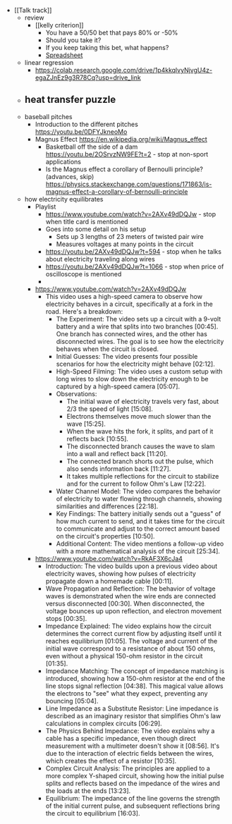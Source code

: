 - [[Talk track]]
	- review
		- [[kelly criterion]]
			- You have a 50/50 bet that pays 80% or -50%
			- Should you take it?
			- If you keep taking this bet, what happens?
			- [Spreadsheet](https://docs.google.com/spreadsheets/d/1iecbcLUOERqtrnAe3PfKXR28qsczAtcc-f8-eCeLU3c/edit?gid=0#gid=0)
	- linear regression
		- https://colab.research.google.com/drive/1p4kkqlvyNjvgU4z-egaZJnEz9g3R78Cq?usp=drive_link
	- heat transfer puzzle
		-
	- baseball pitches
		- Introduction to the different pitches
		  https://youtu.be/0DFYJkneoMo
		- Magnus Effect
		  https://en.wikipedia.org/wiki/Magnus_effect
			- Basketball off the side of a dam
			  https://youtu.be/2OSrvzNW9FE?t=2 - stop at non-sport applications
			- Is the Magnus effect a corollary of Bernoulli principle? (advances, skip)
			  https://physics.stackexchange.com/questions/171863/is-magnus-effect-a-corollary-of-bernoulli-principle
	- how electricity equilibrates
		- Playlist
			- https://www.youtube.com/watch?v=2AXv49dDQJw - stop when title card is mentioned
			- Goes into some detail on his setup
				- Sets up 3 lengths of 23 meters of twisted pair wire
				- Measures voltages at many points in the circuit
			- https://youtu.be/2AXv49dDQJw?t=594 - stop when he talks about electricity traveling along wires
			- https://youtu.be/2AXv49dDQJw?t=1066 - stop when price of oscilloscope is mentioned
			-
		- https://www.youtube.com/watch?v=2AXv49dDQJw
			- This video uses a high-speed camera to observe how electricity behaves in a circuit, specifically at a fork in the road. Here's a breakdown:
				- The Experiment: The video sets up a circuit with a 9-volt battery and a wire that splits into two branches [00:45]. One branch has connected wires, and the other has disconnected wires. The goal is to see how the electricity behaves when the circuit is closed.
				- Initial Guesses: The video presents four possible scenarios for how the electricity might behave [02:12].
				- High-Speed Filming: The video uses a custom setup with long wires to slow down the electricity enough to be captured by a high-speed camera [05:07].
				- Observations:
					- The initial wave of electricity travels very fast, about 2/3 the speed of light [15:08].
					- Electrons themselves move much slower than the wave [15:25].
					- When the wave hits the fork, it splits, and part of it reflects back [10:55].
					- The disconnected branch causes the wave to slam into a wall and reflect back [11:20].
					- The connected branch shorts out the pulse, which also sends information back [11:27].
					- It takes multiple reflections for the circuit to stabilize and for the current to follow Ohm's Law [12:22].
				- Water Channel Model: The video compares the behavior of electricity to water flowing through channels, showing similarities and differences [22:18].
				- Key Findings: The battery initially sends out a "guess" of how much current to send, and it takes time for the circuit to communicate and adjust to the correct amount based on the circuit's properties [10:50].
				- Additional Content: The video mentions a follow-up video with a more mathematical analysis of the circuit [25:34].
		- https://www.youtube.com/watch?v=RkAF3X6cJa4
			- Introduction: The video builds upon a previous video about electricity waves, showing how pulses of electricity propagate down a homemade cable [00:11].
			- Wave Propagation and Reflection: The behavior of voltage waves is demonstrated when the wire ends are connected versus disconnected [00:30]. When disconnected, the voltage bounces up upon reflection, and electron movement stops [00:35].
			- Impedance Explained: The video explains how the circuit determines the correct current flow by adjusting itself until it reaches equilibrium [01:05]. The voltage and current of the initial wave correspond to a resistance of about 150 ohms, even without a physical 150-ohm resistor in the circuit [01:35].
			- Impedance Matching: The concept of impedance matching is introduced, showing how a 150-ohm resistor at the end of the line stops signal reflection [04:38]. This magical value allows the electrons to "see" what they expect, preventing any bouncing [05:04].
			- Line Impedance as a Substitute Resistor: Line impedance is described as an imaginary resistor that simplifies Ohm's law calculations in complex circuits [06:29].
			- The Physics Behind Impedance: The video explains why a cable has a specific impedance, even though direct measurement with a multimeter doesn't show it [08:56]. It's due to the interaction of electric fields between the wires, which creates the effect of a resistor [10:35].
			- Complex Circuit Analysis: The principles are applied to a more complex Y-shaped circuit, showing how the initial pulse splits and reflects based on the impedance of the wires and the loads at the ends [13:23].
			- Equilibrium: The impedance of the line governs the strength of the initial current pulse, and subsequent reflections bring the circuit to equilibrium [16:03].